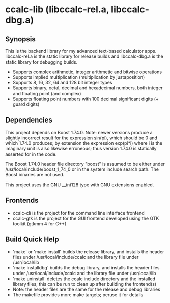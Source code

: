 # ccalc-lib (libccalc-rel.a, libccalc-dbg.a)
## Synopsis
This is the backend library for my advanced text-based calculator apps.
libccalc-rel.a is the static library for release builds and libccalc-dbg.a is
the static library for debugging builds.
- Supports complex arithmetic, integer arithmetic and bitwise operations
- Supports implied multiplication (multiplication by justaposition)
- Supports 8, 16, 32, 64 and 128 bit integer types
- Supports binary, octal, decimal and hexadecimal numbers, both integer and
floating point (and complex)
- Supports floating point numbers with 100 decimal significant digits (+ guard
digits)
## Dependencies
This project depends on Boost 1.74.0. Note: newer versions produce a slightly
incorrect result for the expression sin(pi), which should be 0 and which 1.74.0
produces; by extension the expression exp(pi*i) where i is the imaginary unit is
also likewise erroneous; thus version 1.74.0 is statically asserted for in the
code.

The Boost 1.74.0 header file directory "boost" is assumed to be either under
/usr/local/include/boost_1_74_0 or in the system include search path. The
Boost binaries are not used.

This project uses the GNU __int128 type with GNU extensions enabled.
## Frontends
- ccalc-cli is the project for the command line interface frontend
- ccalc-gtk is the project for the GUI frontend developed using the GTK toolkit
(gtkmm 4 for C++)
## Build Quick Help
- 'make' or 'make install' builds the release library, and installs the header
files under /usr/local/include/ccalc and the library file under /usr/local/lib
- 'make installdbg' builds the debug library, and installs the header files
under /usr/local/include/ccalc and the library file under /usr/local/lib
- 'make uninstall' deletes the ccalc include directory and the installed library
files; this can be run to clean up after building the frontend(s)
- Note: the header files are the same for the release and debug libraries
- The makefile provides more make targets; peruse it for details